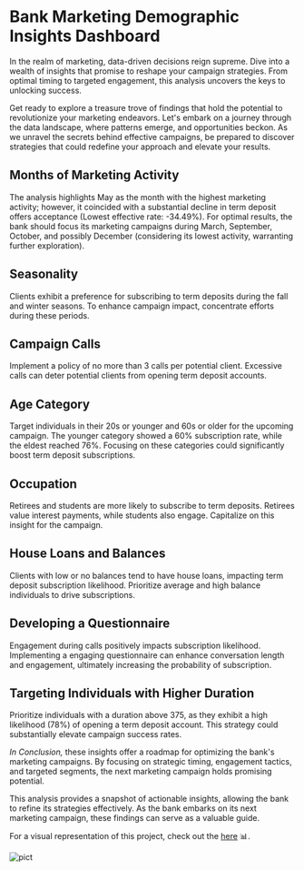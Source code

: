 # Bank Marketing Demographic Insights Dashboard

In the realm of marketing, data-driven decisions reign supreme. Dive into a wealth of insights that promise to reshape your campaign strategies. From optimal timing to targeted engagement, this analysis uncovers the keys to unlocking success.

Get ready to explore a treasure trove of findings that hold the potential to revolutionize your marketing endeavors. Let's embark on a journey through the data landscape, where patterns emerge, and opportunities beckon. As we unravel the secrets behind effective campaigns, be prepared to discover strategies that could redefine your approach and elevate your results.

## Months of Marketing Activity
The analysis highlights May as the month with the highest marketing activity; however, it coincided with a substantial decline in term deposit offers acceptance (Lowest effective rate: -34.49%). For optimal results, the bank should focus its marketing campaigns during March, September, October, and possibly December (considering its lowest activity, warranting further exploration).

## Seasonality
Clients exhibit a preference for subscribing to term deposits during the fall and winter seasons. To enhance campaign impact, concentrate efforts during these periods.

## Campaign Calls 
Implement a policy of no more than 3 calls per potential client. Excessive calls can deter potential clients from opening term deposit accounts.

## Age Category
Target individuals in their 20s or younger and 60s or older for the upcoming campaign. The younger category showed a 60% subscription rate, while the eldest reached 76%. Focusing on these categories could significantly boost term deposit subscriptions.

## Occupation
Retirees and students are more likely to subscribe to term deposits. Retirees value interest payments, while students also engage. Capitalize on this insight for the campaign.

## House Loans and Balances
Clients with low or no balances tend to have house loans, impacting term deposit subscription likelihood. Prioritize average and high balance individuals to drive subscriptions.

## Developing a Questionnaire
Engagement during calls positively impacts subscription likelihood. Implementing a engaging questionnaire can enhance conversation length and engagement, ultimately increasing the probability of subscription.

## Targeting Individuals with Higher Duration
Prioritize individuals with a duration above 375, as they exhibit a high likelihood (78%) of opening a term deposit account. This strategy could substantially elevate campaign success rates.

*In Conclusion,* these insights offer a roadmap for optimizing the bank's marketing campaigns. By focusing on strategic timing, engagement tactics, and targeted segments, the next marketing campaign holds promising potential.

This analysis provides a snapshot of actionable insights, allowing the bank to refine its strategies effectively. As the bank embarks on its next marketing campaign, these findings can serve as a valuable guide.

For a visual representation of this project, check out the [here](https://www.youtube.com/channel/UCiT9RITQ9PW6BhXK0y2jaeg](https://lookerstudio.google.com/reporting/20a5d1ed-a5dc-4fac-8b77-44da035979a3)https://lookerstudio.google.com/reporting/20a5d1ed-a5dc-4fac-8b77-44da035979a3) 📊.

![pict](Picture/Ken_Jee's_Youtube_Channel_Report_page.jpg)
